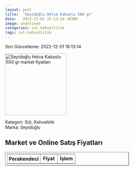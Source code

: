 ```yaml
---
layout: post
title:  "Seyidoğlu Helva Kakaolu 500 gr"
date:   2022-12-01 15:13:14 +0300
image: undefined
categories: sut-kahvaltilik
tags: sut-kahvaltilik
---
```


Son Güncelleme: 2022-12-01 18:13:14

<img src="undefined" width="200" alt="Seyidoğlu Helva Kakaolu 500 gr market fiyatları" />

Kategori: Süt, Kahvaltılık
<br />
Marka: Seyidoğlu

<h2>Market ve Online Satış Fiyatları</h2>

<table border="1" style="padding: 5px;width:80%;">
  <tr>
    <td style="padding: 5px;"><strong>Perakendeci</strong></td>
    <td><strong>Fiyat</strong></td>
    <td><strong>İşlem</strong></td>
  </tr>
  
</table>
